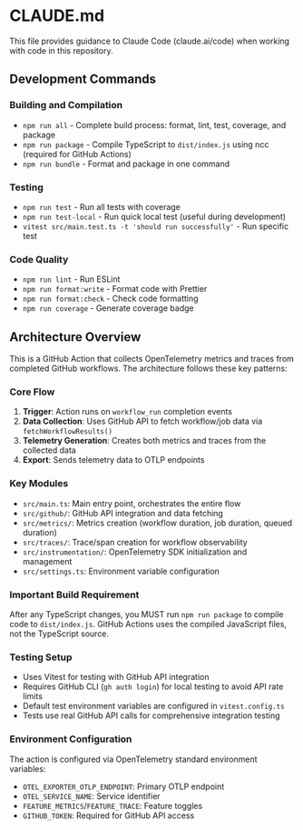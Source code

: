 # CLAUDE.md

This file provides guidance to Claude Code (claude.ai/code) when working with code in this repository.

## Development Commands

### Building and Compilation
- `npm run all` - Complete build process: format, lint, test, coverage, and package
- `npm run package` - Compile TypeScript to `dist/index.js` using ncc (required for GitHub Actions)
- `npm run bundle` - Format and package in one command

### Testing
- `npm run test` - Run all tests with coverage
- `npm run test-local` - Run quick local test (useful during development)
- `vitest src/main.test.ts -t 'should run successfully'` - Run specific test

### Code Quality
- `npm run lint` - Run ESLint
- `npm run format:write` - Format code with Prettier
- `npm run format:check` - Check code formatting
- `npm run coverage` - Generate coverage badge

## Architecture Overview

This is a GitHub Action that collects OpenTelemetry metrics and traces from completed GitHub workflows. The architecture follows these key patterns:

### Core Flow
1. **Trigger**: Action runs on `workflow_run` completion events
2. **Data Collection**: Uses GitHub API to fetch workflow/job data via `fetchWorkflowResults()`
3. **Telemetry Generation**: Creates both metrics and traces from the collected data
4. **Export**: Sends telemetry data to OTLP endpoints

### Key Modules
- `src/main.ts`: Main entry point, orchestrates the entire flow
- `src/github/`: GitHub API integration and data fetching
- `src/metrics/`: Metrics creation (workflow duration, job duration, queued duration)
- `src/traces/`: Trace/span creation for workflow observability
- `src/instrumentation/`: OpenTelemetry SDK initialization and management
- `src/settings.ts`: Environment variable configuration

### Important Build Requirement
After any TypeScript changes, you MUST run `npm run package` to compile code to `dist/index.js`. GitHub Actions uses the compiled JavaScript files, not the TypeScript source.

### Testing Setup
- Uses Vitest for testing with GitHub API integration
- Requires GitHub CLI (`gh auth login`) for local testing to avoid API rate limits
- Default test environment variables are configured in `vitest.config.ts`
- Tests use real GitHub API calls for comprehensive integration testing

### Environment Configuration
The action is configured via OpenTelemetry standard environment variables:
- `OTEL_EXPORTER_OTLP_ENDPOINT`: Primary OTLP endpoint
- `OTEL_SERVICE_NAME`: Service identifier
- `FEATURE_METRICS`/`FEATURE_TRACE`: Feature toggles
- `GITHUB_TOKEN`: Required for GitHub API access